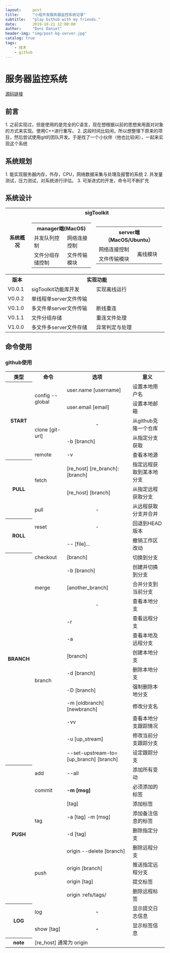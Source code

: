 ```yaml
---
layout:     post
title:      "小组开发服务器监控系统记录"
subtitle:   "play Github with my friends."
date:       2019-10-21 12:00:00
author:     "Doni Daniel"
header-img: "img/post-bg-server.jpg"
catalog: true
tags:
    - 技术
    - github
---
```


<h1>服务器监控系统</h1>

<a href="git@github.com:Sigboom/Sighealth.git">源码链接</a>

<h2>前言</h2>
1. 之前实现过，但是使用的是完全的C语言，现在想根据以前的思想来用面对对象的方式来实现。使用C++进行重写。
2. 这段时间比较闲，所以想整理下原来的项目，然后尝试使用git的团队开发。于是找了一个小伙伴（他也比较闲），一起来实现这个系统

<h2>系统规划</h2>
1. 能实现服务器内存，外存，CPU，网络数据采集与处理及报警的系统
2. 并发量测试，压力测试，对系统进行评估。
3. 可渐进式的开发，命令可不断扩充 

<h2>系统设计</h2>

<table>
	<tr>
		<th rowspan="2">系统概况</th>
		<th colspan="2">sigToolkit</th>
	</tr>
	<tr><td>
			<table>
				<tr><th colspan="2">manager端(MacOS)</th></tr>				<tr><td>并发队列控制</td><td>网络连接控制</td></tr>				<tr><td>文件分组存储控制</td><td>文件传输模块</td></tr>
			</table></td><td>
			<table>
				<tr><th colspan="2">server端（MacOS/Ubuntu）</th></tr>
				<tr><td>网络连接控制</td><td rowspan="2">离线模块</td></tr>
				<tr><td>文件传输模块</td></tr>
			</table>
	</td></tr>
	<tr><th>版本</th><th colspan="2">实现功能</th></tr>
	<tr><td>V0.0.1</td><td>sigToolkit功能库开发</td><td>实现离线运行</td></tr>
	<tr><td>V0.0.2</td><td colspan="2">单线程单server文件传输</td></tr>
	<tr><td>V0.1.0</td><td>多文件单server文件传输</td><td>断线重连</td></tr>
	<tr><td>V0.1.1</td><td>文件分组存储</td><td>重连文件处理</td></tr>
	<tr><td>V1.0.0</td><td>多文件多server文件存储</td><td>异常判定与处理</td></tr>
</table>

<h2>命令使用</h2>
<h3>github使用</h3>

<table>
	<tr><th>类型</th><th>命令</th><th>选项</th><th>意义</th></tr>
	<tr><th rowspan="6">START</th></tr>
	<tr><td rowspan="2">config --global</td><td>user.name [username]</td><td>设置本地用户名</td></tr>
	<tr><td>user.email [email]</td><td>设置本地邮箱</td></tr>
	<tr><td rowspan="2">clone [git-url]</td><td><center>-</center></td><td>从github克隆一个仓库</td></tr>
	<tr><td>-b [branch]</td><td>从指定分支获取</td></tr>
	<tr><td>remote</td><td>-v</td><td>查看本地源</td></tr>
	<tr><th rowspan="3">PULL</th><td rowspan="2">fetch</td><td>[re_host] [re_branch]:[branch]</td><td>指定远程获取到某本地分支</td></tr>
	<tr><td>[re_host] [branch]</td><td>从指定远程获取分支</td></tr>
	<tr><td>pull</td><td align="center">-</td><td>从远程获取分支并合并</td></tr>
	<tr><th rowspan="2">ROLL</th><td>reset</td><td align="center">-</td><td>回退到HEAD版本</td></tr>
	<tr><td rowspan="3">checkout</td><td>-- [file]...</td><td>撤销工作区改动</td></tr>
	<tr><th rowspan="13">BRANCH</th><td>[branch]</td><td>切换到分支</td></tr>
	<tr><td>-b [branch]</td><td>创建并切换到分支</td>
	<tr><td>merge</td><td>[another_branch]</td><td>合并分支到当前分支</td></tr>
	<tr><td rowspan="10">branch </td><td align="center">-</td><td>查看本地分支</td></tr>
	<tr><td>-r</td><td>查看远程分支</td></tr>
	<tr><td>-a</td><td>查看本地及远程分支</td></tr>
	<tr><td>[branch]</td><td>创建本地分支</td></tr>
	<tr><td>-d [branch]</td><td>删除本地分支</td></tr>
	<tr><td>-D [branch]</td><td>强制删除本地分支</td></tr>
	<tr><td>-m [oldbranch] [newbranch]</td><td>修改分支名</td></tr>
	<tr><td>-vv</td><td>查看本地分支跟踪情况</td></tr>
	<tr><td>-u [up_stream]</td><td>修改当前分支跟踪分支</td></tr>
	<tr><td>--set-upstream-to=[up_branch] [branch]</td><td>设定跟踪分支</td></tr>
	<tr><th rowspan="9">PUSH</th><td>add</td><td>--all</td><td>添加所有变动</td></tr>
	<tr><td>commit</td><td><b>-m [msg]</b></td><td>必须添加的标签</td></tr>
	<tr><td rowspan="3">tag</td><td>[tag]</td><td>添加标签</td></tr>
	<tr><td>-a [tag] -m [msg]</td><td>添加备注信息的标签</td></tr>
	<tr><td>-d [tag]</td><td>删除指定分支</td></tr>
	<tr><td rowspan="4">push</td><td>origin --delete [branch]</td><td>删除远程分支</td></tr>
	<tr><td>origin [branch]</td><td>推送指定远程分支</td></tr>
	<tr><td>origin [tag]</td><td>提交标签</td></tr>
	<tr><td>origin :refs/tags/<tag></td><td>删除远程标签</td></tr>
	<tr><th rowspan="2">LOG</th><td>log</td><td align="center"><b>-</b></td><td>显示提交日志信息</td></tr>
	<tr><td>show [tag]</td><td align="center"><b>-</b></td><td>显示标签信息</td></tr>
	<tr><th>note</th><td colspan="3">[re_host] 通常为 origin</td></tr>
</table>